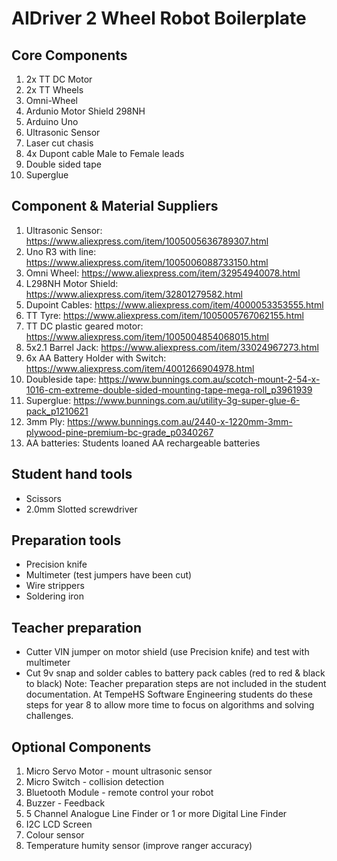 # AIDriver 2 Wheel Robot Boilerplate

## Core Components
1. 2x TT DC Motor
2. 2x TT Wheels
3. Omni-Wheel
4. Ardunio Motor Shield 298NH
5. Arduino Uno
6. Ultrasonic Sensor
7. Laser cut chasis
8. 4x Dupont cable Male to Female leads
9. Double sided tape
10. Superglue

## Component & Material Suppliers
1. Ultrasonic Sensor: https://www.aliexpress.com/item/1005005636789307.html
2. Uno R3 with line: https://www.aliexpress.com/item/1005006088733150.html
3. Omni Wheel: https://www.aliexpress.com/item/32954940078.html
4. L298NH Motor Shield: https://www.aliexpress.com/item/32801279582.html
5. Dupoint Cables: https://www.aliexpress.com/item/4000053353555.html
6. TT Tyre: https://www.aliexpress.com/item/1005005767062155.html
7. TT DC plastic geared motor: https://www.aliexpress.com/item/1005004854068015.html
8. 5x2.1 Barrel Jack: https://www.aliexpress.com/item/33024967273.html
9. 6x AA Battery Holder with Switch: https://www.aliexpress.com/item/4001266904978.html
10. Doubleside tape: https://www.bunnings.com.au/scotch-mount-2-54-x-1016-cm-extreme-double-sided-mounting-tape-mega-roll_p3961939
11. Superglue: https://www.bunnings.com.au/utility-3g-super-glue-6-pack_p1210621
12. 3mm Ply: https://www.bunnings.com.au/2440-x-1220mm-3mm-plywood-pine-premium-bc-grade_p0340267
13. AA batteries: Students loaned AA rechargeable batteries

## Student hand tools
- Scissors
- 2.0mm Slotted screwdriver

## Preparation tools
- Precision knife
- Multimeter (test jumpers have been cut)
- Wire strippers
- Soldering iron

## Teacher preparation
- Cutter VIN jumper on motor shield (use Precision knife) and test with multimeter
- Cut 9v snap and solder cables to battery pack cables (red to red & black to black)
Note: Teacher preparation steps are not included in the student documentation. At TempeHS Software Engineering students do these steps for year 8 to allow more time to focus on algorithms and solving challenges.  

## Optional Components
1. Micro Servo Motor - mount ultrasonic sensor
2. Micro Switch - collision detection
3. Bluetooth Module - remote control your robot
4. Buzzer - Feedback
5. 5 Channel Analogue Line Finder or 1 or more Digital Line Finder
6. I2C LCD Screen
7. Colour sensor
8. Temperature humity sensor (improve ranger accuracy)
